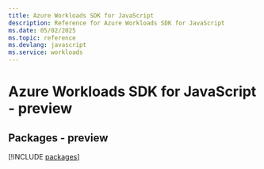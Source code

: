 ```yaml
---
title: Azure Workloads SDK for JavaScript
description: Reference for Azure Workloads SDK for JavaScript
ms.date: 05/02/2025
ms.topic: reference
ms.devlang: javascript
ms.service: workloads
---
```

# Azure Workloads SDK for JavaScript - preview
## Packages - preview
[!INCLUDE [packages](workloads-index.md)]